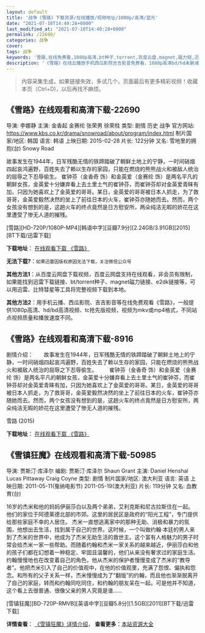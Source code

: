 ```yaml
---
layout: default
title: '战争《雪路》下载资源/在线播放/视频地址/1080p/高清/蓝光'
date: "2021-07-10T14:40:28+0800"
last_modified_at: "2021-07-10T14:40:28+0800"
permalink: /22690/
categories: 战争
cover:
tags: 战争
keywords: '雪路,在线免费看,1080p高清,bt种子,torrent,百度云盘,magnet,磁力链,迅雷下载资源'
description: '《雪路》在线云播放手机西瓜影院吉吉影音免费看，1080p高清bd/hd未删减完整版和tc抢先枪版，mkv/mp4格式，附带bt/torrent种子、magnet/磁力链、百度云盘、网盘资源迅雷下载链接'
---
```


>内容采集生成，如果链接失效，多试几个，页面最后有更多精彩视频！收藏本页（Ctrl+D)，以后再找不麻烦。


## 《雪路》在线观看和高清下载-22690

导演: 李娜静 主演: 金香起 金赛纶 张荣男 徐荣柱 类型: 剧情 历史 战争 官方网站: https://www.kbs.co.kr/drama/snowroad/about/program/index.html 制片国家/地区: 韩国 语言: 韩语 上映日期: 2015-02-28 片长: 122分钟 又名: 雪地里的拥抱(台) Snowy Road

故事发生在1944年，日军残酷无情的铁蹄踏破了朝鲜土地上的宁静，一时间硝烟四起哀鸿遍野，百姓失去了赖以生存的家园，只能在燃烧的熊熊战火和被敌人统治的屈辱之下忍辱偷生。 崔钟芬（金香奇 饰）和金英爱（金赛纶 饰）是两名平凡的朝鲜女孩，金英爱十分嫌弃看上去土里土气的崔钟芬，而崔钟芬却对金英爱青睐有加，只因为她喜欢上了金英爱的哥哥。某日，金英爱的哥哥被日本人抓走，为了救哥哥，金英爱毅然决然的坐上了前往日本的火车，崔钟芬亦随她而去。然而，两个女孩没有想到的是，这趟火车的终点竟然是日方慰安所，两朵纯洁无暇的娇花在这里遭受了惨无人道的摧残。


[雪路][HD-720P/1080P-MP4][韩语中字][豆瓣7.9分][2.24GB/3.91GB][2015][BT下载/迅雷下载]

**下载地址**： [在线观看下载 《雪路》](https://www.btdx8.com/torrent/xl_2015.html) 


**无法下载?**：`如果迅雷因版权原因无法下载，关注微信公众号 `

**其他方法1**：从百度云网盘下载视频，百度云网盘支持在线观看，非会员有限制，如果能找到迅雷下载链接、bt/torrent种子、magnet磁力链接、e2dk链接等，可以用迅雷、比特彗星等工具将完整视频下载到本地。

**其他方法2**：用手机云播、西瓜影院、吉吉影音等在线免费观看《雪路》，一般提供1080p高清、hd/bd高清视频、tc抢先版视频，视频为mkv或mp4格式，不同站点视频质量和播放速度不同。


## 《雪路》在线观看和高清下载-8916

剧情介绍：　　故事发生在1944年，日军残酷无情的铁蹄踏破了朝鲜土地上的宁静，一时间硝烟四起哀鸿遍野，百姓失去了赖以生存的家园，只能在燃烧的熊熊战火和被敌人统治的屈辱之下忍辱偷生。 　　崔钟芬（金香奇 饰）和金英爱（金赛纶 饰）是两名平凡的朝鲜女孩，金英爱十分嫌弃看上去土里土气的崔钟芬，而崔钟芬却对金英爱青睐有加，只因为她喜欢上了金英爱的哥哥。某日，金英爱的哥哥被日本人抓走，为了救哥哥，金英爱毅然决然的坐上了前往日本的火车，崔钟芬亦随她而去。然而，两个女孩没有想到的是，这趟火车的终点竟然是日方慰安所，两朵纯洁无暇的娇花在这里遭受了惨无人道的摧残。


雪路 (2015)

**下载地址**： [在线观看下载 《雪路》](https://www.btbtdy.me/btdy/dy10236.html) 


## 《雪镇狂魔》在线观看和高清下载-50985

导演: 贾斯汀·库泽尔 编剧: 贾斯汀·库泽尔 Shaun Grant 主演: Daniel Henshal Lucas Pittaway Craig Coyne 类型: 剧情 制片国家/地区: 澳大利亚 语言: 英语 上映日期: 2011-05-11(戛纳电影节) 2011-05-19(澳大利亚) 片长: 119分钟 又名: 血教育(台)

16岁的杰米和他的妈妈伊丽莎白以及两个弟弟，艾利克斯和尼古拉斯住在一起。他们的家位于阿德莱德北部的市郊。这里的居民区是政府的“阳光工程”，专门提供给那些家庭不幸的人居住。 杰米一直想逃离家中的那种无助、消极和暴力的氛围，他想出去生活，找到属于自己的世界。这时候，一个叫做约翰·本廷的男人来到了杰米的世界中，他成为了杰米无助生活的救世主。这个富有人格魅力的男子时常会给杰米一家一些帮助。而随着约翰和杰米一家关系的越来越近，伊丽莎白和他的孩子们都在幻想着一种稳定、牢固且温馨的，他们从来没有奢求过的家庭生活。 约翰慢慢地也在改变着自己的角色，他从杰米的保护者慢慢变成了杰米的“教导者”。他把杰米引入了自己的价值观中，在他的价值观里，充满了怨恨、偏执和怨念。和所有的父子关系一样，杰米慢慢成为了“翻版”的约翰，而且他也渐渐脱离开了自己的家庭，转而和约翰同吃同住，和约翰的朋友呆在一起。可是他并不知道，这个看上去很普通、很像父亲的男人究竟是谁……


[雪镇狂魔][BD-720P-RMVB][英语中字][豆瓣5.8分][1.5GB][2011][BT下载/迅雷下载]

**详情查看**： [《雪镇狂魔》详情介绍](/movie/50985/)， **查看更多**：[本站资源大全](/movie/t/all/)

